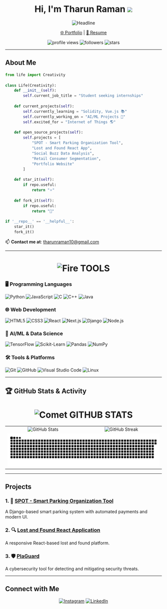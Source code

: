 <div align="center">
  <h1>Hi, I'm Tharun Raman <img src="https://media.giphy.com/media/hvRJCLFzcasrR4ia7z/giphy.gif" width="35"></h1>
  <img src="https://readme-typing-svg.herokuapp.com?color=%236FDA44&size=32&center=true&vCenter=true&width=600&height=50&lines=Web+Developer;Computer+Science+Student;Machine+Learning+Enthusiast" alt="Headline">
  <p><a href="https://myportfoliositeee.netlify.app/" target="_blank">🌐 Portfolio</a> | <a href="https://drive.google.com/file/d/1mKdCFkK3DRA2WBzYKmNAZnLYJ7wR0PSP/view?usp=drivesdk" target="_blank">📄 Resume</a></p>
  <img src="https://komarev.com/ghpvc/?username=tharun977&style=for-the-badge&logo=github" alt="profile views">
  <img src="https://img.shields.io/github/followers/tharun977?style=for-the-badge&logo=github" alt="followers">
  <img src="https://img.shields.io/github/stars/tharun977?style=for-the-badge&logo=github" alt="stars">
</div>

---

## About Me

```python
from life import Creativity

class Life(Creativity):
    def __init__(self):
        self.current_job_title = "Student seeking internships"

    def current_projects(self):
        self.currently_learning = "Solidity, Vue.js 📚"
        self.currently_working_on = "AI/ML Projects 🌱"
        self.excited_for = "Internet of Things 🌎"

    def open_source_projects(self):
        self.projects = [
            "SPOT - Smart Parking Organization Tool",
            "Lost and Found React App",
            "Social Buzz Data Analysis",
            "Retail Consumer Segmentation",
            "Portfolio Website"
        ]

    def star_it(self):
        if repo.useful:
            return "⭐"
     
    def fork_it(self):
        if repo.useful:
            return "🍴"

if '__repo__' == '__helpful__':
    star_it()
    fork_it()
```

📫 **Contact me at**: [tharunraman10@gmail.com](mailto:tharunraman10@gmail.com)

---

<div align="center" >
<h1> <img src="https://raw.githubusercontent.com/Tarikul-Islam-Anik/Animated-Fluent-Emojis/master/Emojis/Travel%20and%20places/Fire.png" alt="Fire" width="60" height="60" /> TOOLS</h1>
 </div>

### 🖥️ **Programming Languages**  
<p>
  <img alt="Python" src="https://img.shields.io/badge/python-3670A0?style=flat-square&logo=python&logoColor=ffdd54" />
  <img alt="JavaScript" src="https://img.shields.io/badge/javascript-%23323330.svg?style=flat-square&logo=javascript&logoColor=%23F7DF1E" />
  <img alt="C" src="https://img.shields.io/badge/c-%2300599C?style=flat-square&logo=c&logoColor=white" />
  <img alt="C++" src="https://img.shields.io/badge/c++-%2300599C.svg?style=flat-square&logo=c%2B%2B&logoColor=white" />
  <img alt="Java" src="https://img.shields.io/badge/java-%23ED8B00.svg?style=flat-square&logo=java&logoColor=white" />
</p>

### 🌐 **Web Development**  
<p>
  <img alt="HTML5" src="https://img.shields.io/badge/html5-%23E34F26.svg?style=flat-square&logo=html5&logoColor=white" />
  <img alt="CSS3" src="https://img.shields.io/badge/css3-%231572B6.svg?style=flat-square&logo=css3&logoColor=white" />
  <img alt="React" src="https://img.shields.io/badge/react-%2320232a.svg?style=flat-square&logo=react&logoColor=%2361DAFB" />
  <img alt="Next.js" src="https://img.shields.io/badge/next.js-%23000000.svg?style=flat-square&logo=next.js&logoColor=white" />
  <img alt="Django" src="https://img.shields.io/badge/django-%23092E20.svg?style=flat-square&logo=django&logoColor=white" />
  <img alt="Node.js" src="https://img.shields.io/badge/node.js-6DA55F?style=flat-square&logo=node.js&logoColor=white" />
</p>

### 🤖 **AI/ML & Data Science**  
<p>
  <img alt="TensorFlow" src="https://img.shields.io/badge/TensorFlow-%23FF6F00.svg?style=flat-square&logo=tensorflow&logoColor=white" />
  <img alt="Scikit-Learn" src="https://img.shields.io/badge/scikit--learn-%23F7931E.svg?style=flat-square&logo=scikit-learn&logoColor=white" />
  <img alt="Pandas" src="https://img.shields.io/badge/pandas-%23150458.svg?style=flat-square&logo=pandas&logoColor=white" />
  <img alt="NumPy" src="https://img.shields.io/badge/numpy-%23013243.svg?style=flat-square&logo=numpy&logoColor=white" />
</p>

### 🛠️ **Tools & Platforms**  
<p>
  <img alt="Git" src="https://img.shields.io/badge/git-%23F05032.svg?style=flat-square&logo=git&logoColor=white" />
  <img alt="GitHub" src="https://img.shields.io/badge/github-%23181717.svg?style=flat-square&logo=github&logoColor=white" />
  <img alt="Visual Studio Code" src="https://img.shields.io/badge/VS%20Code-%23007ACC.svg?style=flat-square&logo=visual-studio-code&logoColor=white" />
  <img alt="Linux" src="https://img.shields.io/badge/Linux-FCC624.svg?style=flat-square&logo=linux&logoColor=black" />
</p>

---

## 🏆 GitHub Stats & Activity

<div align="center">
  <h1>
    <img src="https://raw.githubusercontent.com/Tarikul-Islam-Anik/Animated-Fluent-Emojis/master/Emojis/Travel%20and%20places/Comet.png" alt="Comet" width="60" height="60" />
    GITHUB STATS
  </h1>
</div>

<div>
 <table align="center">
  <tr>
    <td align="center">
      <img src="https://github-readme-stats.vercel.app/api?username=tharun977&show_icons=true&theme=radical" alt="GitHub Stats">
    </td>
    <td align="center">
      <img src="https://github-readme-streak-stats.herokuapp.com/?user=tharun977&theme=radical" alt="GitHub Streak">
    </td>
  </tr>
  <tr>
    <td colspan="2" align="center">
      <img src="https://github.com/tharun977/tharun977/blob/main/github-snake-dark.svg" alt="GitHub Contribution Snake">
    </td>
  </tr>
</table>     
</div>



---


## Projects  

### 1. 🚗 [SPOT - Smart Parking Organization Tool](https://github.com/tharun977/spot-main)  
A Django-based smart parking system with automated payments and modern UI.  

### 2. 🔍 [Lost and Found React Application](https://github.com/tharun977/Lost-And-Found)  
A responsive React-based lost and found platform.  

### 3. 🛡️ [PlaGuard](https://github.com/tharun977/PlaGuard)  
A cybersecurity tool for detecting and mitigating security threats.  

---

## Connect with Me

<p align="center">
  <a href="https://instagram.com/tharun_10" target="_blank"><img src="https://img.shields.io/badge/Instagram-%23E4405F?style=for-the-badge&logo=instagram&logoColor=white" alt="Instagram"></a>
  <a href="https://linkedin.com/in/tharunraman" target="_blank"><img src="https://img.shields.io/badge/LinkedIn-%230077B5?style=for-the-badge&logo=linkedin&logoColor=white" alt="LinkedIn"></a>
</p>
